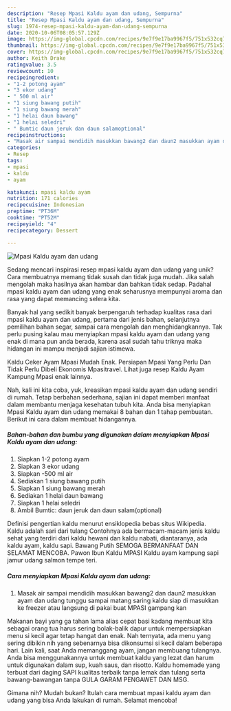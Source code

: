 ```yaml
---
description: "Resep Mpasi Kaldu ayam dan udang, Sempurna"
title: "Resep Mpasi Kaldu ayam dan udang, Sempurna"
slug: 1974-resep-mpasi-kaldu-ayam-dan-udang-sempurna
date: 2020-10-06T08:05:57.129Z
image: https://img-global.cpcdn.com/recipes/9e7f9e17ba9967f5/751x532cq70/mpasi-kaldu-ayam-dan-udang-foto-resep-utama.jpg
thumbnail: https://img-global.cpcdn.com/recipes/9e7f9e17ba9967f5/751x532cq70/mpasi-kaldu-ayam-dan-udang-foto-resep-utama.jpg
cover: https://img-global.cpcdn.com/recipes/9e7f9e17ba9967f5/751x532cq70/mpasi-kaldu-ayam-dan-udang-foto-resep-utama.jpg
author: Keith Drake
ratingvalue: 3.5
reviewcount: 10
recipeingredient:
- "1-2 potong ayam"
- "3 ekor udang"
- " 500 ml air"
- "1 siung bawang putih"
- "1 siung bawang merah"
- "1 helai daun bawang"
- "1 helai seledri"
- " Bumtic daun jeruk dan daun salamoptional"
recipeinstructions:
- "Masak air sampai mendidih masukkan bawang2 dan daun2 masukkan ayam dan udang tunggu sampai matang saring kaldu siap di masukkan ke freezer atau langsung di pakai buat MPASI gampang kan"
categories:
- Resep
tags:
- mpasi
- kaldu
- ayam

katakunci: mpasi kaldu ayam 
nutrition: 171 calories
recipecuisine: Indonesian
preptime: "PT36M"
cooktime: "PT52M"
recipeyield: "4"
recipecategory: Dessert

---
```



![Mpasi Kaldu ayam dan udang](https://img-global.cpcdn.com/recipes/9e7f9e17ba9967f5/751x532cq70/mpasi-kaldu-ayam-dan-udang-foto-resep-utama.jpg)

Sedang mencari inspirasi resep mpasi kaldu ayam dan udang yang unik? Cara membuatnya memang tidak susah dan tidak juga mudah. Jika salah mengolah maka hasilnya akan hambar dan bahkan tidak sedap. Padahal mpasi kaldu ayam dan udang yang enak seharusnya mempunyai aroma dan rasa yang dapat memancing selera kita.

Banyak hal yang sedikit banyak berpengaruh terhadap kualitas rasa dari mpasi kaldu ayam dan udang, pertama dari jenis bahan, selanjutnya pemilihan bahan segar, sampai cara mengolah dan menghidangkannya. Tak perlu pusing kalau mau menyiapkan mpasi kaldu ayam dan udang yang enak di mana pun anda berada, karena asal sudah tahu triknya maka hidangan ini mampu menjadi sajian istimewa.

Kaldu Ceker Ayam Mpasi Mudah Enak. Persiapan Mpasi Yang Perlu Dan Tidak Perlu Dibeli Ekonomis Mpasitravel. Lihat juga resep Kaldu Ayam Kampung Mpasi enak lainnya.


Nah, kali ini kita coba, yuk, kreasikan mpasi kaldu ayam dan udang sendiri di rumah. Tetap berbahan sederhana, sajian ini dapat memberi manfaat dalam membantu menjaga kesehatan tubuh kita. Anda bisa menyiapkan Mpasi Kaldu ayam dan udang memakai 8 bahan dan 1 tahap pembuatan. Berikut ini cara dalam membuat hidangannya.

<!--inarticleads1-->

##### Bahan-bahan dan bumbu yang digunakan dalam menyiapkan Mpasi Kaldu ayam dan udang:

1. Siapkan 1-2 potong ayam
1. Siapkan 3 ekor udang
1. Siapkan  -500 ml air
1. Sediakan 1 siung bawang putih
1. Siapkan 1 siung bawang merah
1. Sediakan 1 helai daun bawang
1. Siapkan 1 helai seledri
1. Ambil  Bumtic: daun jeruk dan daun salam(optional)


Definisi pengertian kaldu menurut ensiklopedia bebas situs Wikipedia. Kaldu adalah sari dari tulang Contohnya ada bermacam-macam jenis kaldu sehat yang terdiri dari kaldu hewani dan kaldu nabati, diantaranya, ada kaldu ayam, kaldu sapi. Bawang Putih SEMOGA BERMANFAAT DAN SELAMAT MENCOBA. Pawon Ibun Kaldu MPASI Kaldu ayam kampung sapi jamur udang salmon tempe teri. 

<!--inarticleads2-->

##### Cara menyiapkan Mpasi Kaldu ayam dan udang:

1. Masak air sampai mendidih masukkan bawang2 dan daun2 masukkan ayam dan udang tunggu sampai matang saring kaldu siap di masukkan ke freezer atau langsung di pakai buat MPASI gampang kan


Makanan bayi yang ga tahan lama alias cepat basi kadang membuat kita sebagai orang tua harus sering bolak-balik dapur untuk mempersiapkan menu si kecil agar tetap hangat dan enak. Nah ternyata, ada menu yang sering dibikin nih yang sebenarnya bisa dikonsumsi si kecil dalam beberapa hari. Lain kali, saat Anda memanggang ayam, jangan membuang tulangnya. Anda bisa menggunakannya untuk membuat kaldu yang lezat dan harum untuk digunakan dalam sup, kuah saus, dan risotto. Kaldu homemade yang terbuat dari daging SAPI kualitas terbaik tanpa lemak dan tulang serta bawang-bawangan tanpa GULA GARAM PENGAWET DAN MSG. 

Gimana nih? Mudah bukan? Itulah cara membuat mpasi kaldu ayam dan udang yang bisa Anda lakukan di rumah. Selamat mencoba!
